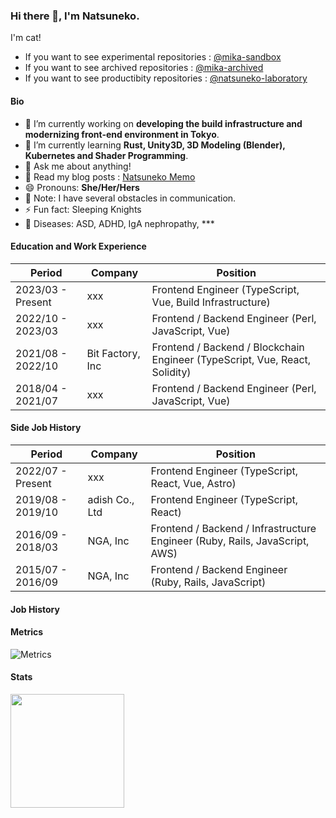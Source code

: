 ### Hi there 👋, I'm Natsuneko.

I'm cat!

- If you want to see experimental repositories : [@mika-sandbox](https://github.com/mika-sandbox)
- If you want to see archived repositories : [@mika-archived](https://github.com/mika-archived)
- If you want to see productibity repositories : [@natsuneko-laboratory](https://github.com/natsuneko-laboratory)

#### Bio

<!--
**mika-f/mika-f** is a ✨ _special_ ✨ repository because its `README.md` (this file) appears on your GitHub profile.

Here are some ideas to get you started:

- 🔭 I’m currently working on ...
- 🌱 I’m currently learning ...
- 👯 I’m looking to collaborate on ...
- 🤔 I’m looking for help with ...
- 💬 Ask me about ...
- 📫 How to reach me: ...
- 😄 Pronouns: ...
- ⚡ Fun fact: ...
-->

- 🔭 I’m currently working on **developing the build infrastructure and modernizing front-end environment in Tokyo**.
- 🌱 I’m currently learning **Rust, Unity3D, 3D Modeling (Blender), Kubernetes and Shader Programming**.
- 💬 Ask me about anything!
- 📝 Read my blog posts : [Natsuneko Memo](https://natsuneko.blog/)
- 😄 Pronouns: **She/Her/Hers**
- 📓 Note: I have several obstacles in communication.
- ⚡ Fun fact: Sleeping Knights
- 🏥 Diseases: ASD, ADHD, IgA nephropathy, \*\*\*

#### Education and Work Experience

| Period            | Company          | Position                                                                    |
| ----------------- | ---------------- | --------------------------------------------------------------------------- |
| 2023/03 - Present | xxx              | Frontend Engineer (TypeScript, Vue, Build Infrastructure)                   |
| 2022/10 - 2023/03 | xxx              | Frontend / Backend Engineer (Perl, JavaScript, Vue)                         |
| 2021/08 - 2022/10 | Bit Factory, Inc | Frontend / Backend / Blockchain Engineer (TypeScript, Vue, React, Solidity) |
| 2018/04 - 2021/07 | xxx              | Frontend / Backend Engineer (Perl, JavaScript, Vue)                         |

#### Side Job History

| Period            | Company        | Position                                                                    |
| ----------------- | -------------- | --------------------------------------------------------------------------- |
| 2022/07 - Present | xxx            | Frontend Engineer (TypeScript, React, Vue, Astro)                           |
| 2019/08 - 2019/10 | adish Co., Ltd | Frontend Engineer (TypeScript, React)                                       |
| 2016/09 - 2018/03 | NGA, Inc       | Frontend / Backend / Infrastructure Engineer (Ruby, Rails, JavaScript, AWS) |
| 2015/07 - 2016/09 | NGA, Inc       | Frontend / Backend Engineer (Ruby, Rails, JavaScript)                       |

#### Job History

#### Metrics

![Metrics](https://metrics.lecoq.io/mika-f?template=classic&isocalendar=1&languages=1&base=header%2C%20activity%2C%20community%2C%20repositories%2C%20metadata&base.indepth=false&base.hireable=false&base.skip=false&isocalendar=false&isocalendar.duration=full-year&languages=false&languages.limit=8&languages.threshold=0%25&languages.other=true&languages.colors=github&languages.sections=most-used&languages.details=percentage&languages.indepth=false&languages.analysis.timeout=15&languages.categories=markup%2C%20programming&languages.recent.categories=markup%2C%20programming&languages.recent.load=300&languages.recent.days=14&config.timezone=Asia%2FTokyo)

#### Stats

<p>
  <img src="https://github-readme-stats.vercel.app/api?username=mika-f" height="182" />
</p>
